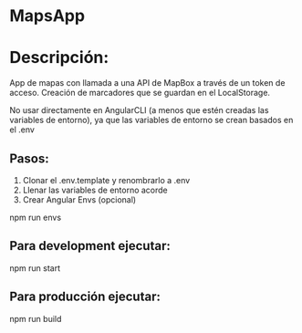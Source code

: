 # MapsApp

# Descripción:
App de mapas con llamada a una API de MapBox a través de un token de acceso. Creación de marcadores que se guardan en el LocalStorage. 

No usar directamente en AngularCLI (a menos que estén creadas las variables de entorno), ya que las variables de entorno se crean basados en el .env

## Pasos:
1. Clonar el .env.template y renombrarlo a .env
2. Llenar las variables de entorno acorde
3. Crear Angular Envs (opcional)

npm run envs

## Para development ejecutar:

npm run start

## Para producción ejecutar:

npm run build
